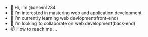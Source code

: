 - 👋 Hi, I’m @delvin1234
- 👀 I’m interested in mastering web and application development.
- 🌱 I’m currently learning web devlopment(front-end)
- 💞️ I’m looking to collaborate on web development(back-end)
- 📫 How to reach me ...

<!---
delvin1234/delvin1234 is a ✨ special ✨ repository because its `README.md` (this file) appears on your GitHub profile.
You can click the Preview link to take a look at your changes.
--->
